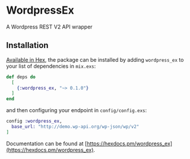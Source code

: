 # WordpressEx

A Wordpress REST V2 API wrapper

## Installation

[Available in Hex](https://hex.pm/docs/publish), the package can be installed
by adding `wordpress_ex` to your list of dependencies in `mix.exs`:

```elixir
def deps do
  [
    {:wordpress_ex, "~> 0.1.0"}
  ]
end
```

and then configuring your endpoint in `config/config.exs`:

```elixir
config :wordpress_ex,
  base_url: "http://demo.wp-api.org/wp-json/wp/v2"
]
```

Documentation can be found at [https://hexdocs.pm/wordpress_ex](https://hexdocs.pm/wordpress_ex).
